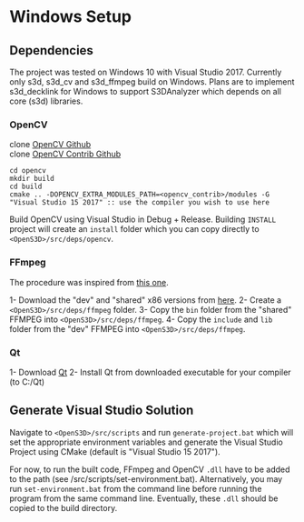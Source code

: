 # Windows Setup

## Dependencies

The project was tested on Windows 10 with Visual Studio 2017. Currently only s3d, s3d_cv and s3d_ffmpeg build on Windows. Plans are to implement s3d_decklink for Windows to support S3DAnalyzer which depends on all core (s3d) libraries.

### OpenCV

clone [OpenCV Github](https://github.com/opencv/opencv.git)  
clone [OpenCV Contrib Github](https://github.com/opencv/opencv_contrib.git)  

```batch
cd opencv
mkdir build
cd build
cmake .. -DOPENCV_EXTRA_MODULES_PATH=<opencv_contrib>/modules -G "Visual Studio 15 2017" :: use the compiler you wish to use here
```

Build OpenCV using Visual Studio in Debug + Release.
Building `INSTALL` project will create an `install` folder which you can copy directly to `<OpenS3D>/src/deps/opencv`.

### FFmpeg

The procedure was inspired from [this one](https://github.com/snikulov/ffmpeg_win_example/wiki/Full-build-procedure).

1- Download the "dev" and "shared" x86 versions from [here](https://ffmpeg.zeranoe.com/builds/).
2- Create a `<OpenS3D>/src/deps/ffmpeg` folder.
3- Copy the `bin` folder from the "shared" FFMPEG into `<OpenS3D>/src/deps/ffmpeg`.
4- Copy the `include` and `lib` folder from the "dev" FFMPEG into `<OpenS3D>/src/deps/ffmpeg`.

### Qt

1- Download [Qt](https://www1.qt.io/download-open-source/)
2- Install Qt from downloaded executable for your compiler (to C:/Qt)

## Generate Visual Studio Solution

Navigate to `<OpenS3D>/src/scripts` and run `generate-project.bat` which will set the appropriate environment variables and generate the Visual Studio Project using CMake (default is "Visual Studio 15 2017").

For now, to run the built code, FFmpeg and OpenCV `.dll` have to be added to the path (see <OpenS3D>/src/scripts/set-environment.bat). Alternatively, you may run `set-environment.bat` from the command line before running the program from the same command line. Eventually, these `.dll` should be copied to the build directory.
